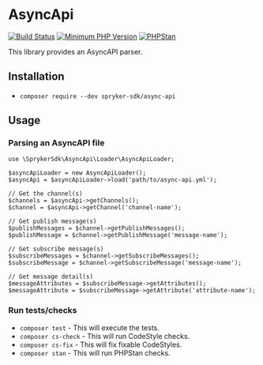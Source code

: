 # AsyncApi

[![Build Status](https://github.com/spryker-sdk/async-api/workflows/CI/badge.svg?branch=master)](https://github.com/spryker-sdk/async-api/actions?query=workflow%3ACI+branch%3Amaster)
[![Minimum PHP Version](https://img.shields.io/badge/php-%3E%3D%207.4-8892BF.svg)](https://php.net/)
[![PHPStan](https://img.shields.io/badge/PHPStan-level%208-brightgreen.svg?style=flat)](https://phpstan.org/)

This library provides an AsyncAPI parser.

## Installation

- `composer require --dev spryker-sdk/async-api`

## Usage

### Parsing an AsyncAPI file

```
use \SprykerSdk\AsyncApi\Loader\AsyncApiLoader;

$asyncApiLoader = new AsyncApiLoader();
$asyncApi = $asyncApiLoader->load('path/to/async-api.yml');

// Get the channel(s)
$channels = $asyncApi->getChannels();
$channel = $asyncApi->getChannel('channel-name');

// Get publish message(s)
$publishMessages = $channel->getPublishMessages();
$publishMessage = $channel->getPublishMessage('message-name');

// Get subscribe message(s)
$subscribeMessages = $channel->getSubscribeMessages();
$subscribeMessage = $channel->getSubscribeMessage('message-name');

// Get message detail(s)
$messageAttributes = $subscribeMessage->getAttributes();
$messageAttribute = $subscribeMessage->getAttribute('attribute-name');
```


### Run tests/checks

- `composer test` - This will execute the tests.
- `composer cs-check` - This will run CodeStyle checks.
- `composer cs-fix` - This will fix fixable CodeStyles.
- `composer stan` - This will run PHPStan checks.
